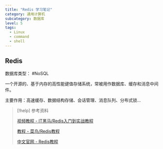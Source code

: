 ```yaml
---
title: "Redis 学习笔记"
category: 通用计算机
subcategory: 数据库
level: 5
tags:
  - Linux
  - command
  - shell
---
```


## Redis

数据库类型： #NoSQL 

一个开源的、基于内存的高性能键值存储系统，常被用作数据库、缓存和消息中间件。

主要作用：高速缓存、数据结构存储、会话管理、消息队列、分布式锁...

> [!help] 参考资料
> 
> [视频教程 - IT黑马/Redis入门到实战教程](https://www.bilibili.com/video/BV1cr4y1671t)
>
> [教程 - 菜鸟/Redis教程](https://www.runoob.com/redis/redis-tutorial.html)
>
> [中文官网 - Redis教程](https://www.redis.net.cn/tutorial/3501.html)